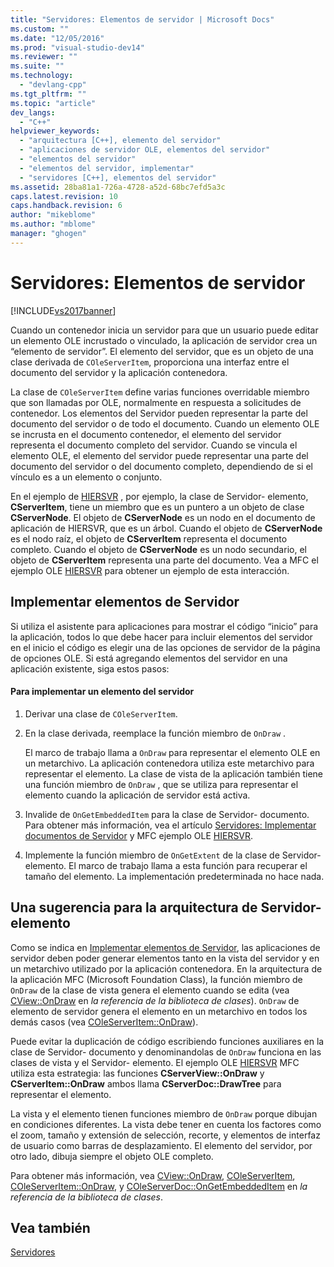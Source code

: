 ```yaml
---
title: "Servidores: Elementos de servidor | Microsoft Docs"
ms.custom: ""
ms.date: "12/05/2016"
ms.prod: "visual-studio-dev14"
ms.reviewer: ""
ms.suite: ""
ms.technology: 
  - "devlang-cpp"
ms.tgt_pltfrm: ""
ms.topic: "article"
dev_langs: 
  - "C++"
helpviewer_keywords: 
  - "arquitectura [C++], elemento del servidor"
  - "aplicaciones de servidor OLE, elementos del servidor"
  - "elementos del servidor"
  - "elementos del servidor, implementar"
  - "servidores [C++], elementos del servidor"
ms.assetid: 28ba81a1-726a-4728-a52d-68bc7efd5a3c
caps.latest.revision: 10
caps.handback.revision: 6
author: "mikeblome"
ms.author: "mblome"
manager: "ghogen"
---
```

# Servidores: Elementos de servidor
[!INCLUDE[vs2017banner](../assembler/inline/includes/vs2017banner.md)]

Cuando un contenedor inicia un servidor para que un usuario puede editar un elemento OLE incrustado o vinculado, la aplicación de servidor crea un “elemento de servidor”. El elemento del servidor, que es un objeto de una clase derivada de `COleServerItem`, proporciona una interfaz entre el documento del servidor y la aplicación contenedora.  
  
 La clase de `COleServerItem` define varias funciones overridable miembro que son llamadas por OLE, normalmente en respuesta a solicitudes de contenedor.  Los elementos del Servidor pueden representar la parte del documento del servidor o de todo el documento.  Cuando un elemento OLE se incrusta en el documento contenedor, el elemento del servidor representa el documento completo del servidor.  Cuando se vincula el elemento OLE, el elemento del servidor puede representar una parte del documento del servidor o del documento completo, dependiendo de si el vínculo es a un elemento o conjunto.  
  
 En el ejemplo de [HIERSVR](../top/visual-cpp-samples.md) , por ejemplo, la clase de Servidor\- elemento, **CServerItem**, tiene un miembro que es un puntero a un objeto de clase **CServerNode**.  El objeto de **CServerNode** es un nodo en el documento de aplicación de HIERSVR, que es un árbol.  Cuando el objeto de **CServerNode** es el nodo raíz, el objeto de **CServerItem** representa el documento completo.  Cuando el objeto de **CServerNode** es un nodo secundario, el objeto de **CServerItem** representa una parte del documento.  Vea a MFC el ejemplo OLE [HIERSVR](../top/visual-cpp-samples.md) para obtener un ejemplo de esta interacción.  
  
##  <a name="_core_implementing_server_items"></a> Implementar elementos de Servidor  
 Si utiliza el asistente para aplicaciones para mostrar el código “inicio” para la aplicación, todos lo que debe hacer para incluir elementos del servidor en el inicio el código es elegir una de las opciones de servidor de la página de opciones OLE.  Si está agregando elementos del servidor en una aplicación existente, siga estos pasos:  
  
#### Para implementar un elemento del servidor  
  
1.  Derivar una clase de `COleServerItem`.  
  
2.  En la clase derivada, reemplace la función miembro de `OnDraw` .  
  
     El marco de trabajo llama a `OnDraw` para representar el elemento OLE en un metarchivo.  La aplicación contenedora utiliza este metarchivo para representar el elemento.  La clase de vista de la aplicación también tiene una función miembro de `OnDraw` , que se utiliza para representar el elemento cuando la aplicación de servidor está activa.  
  
3.  Invalide de `OnGetEmbeddedItem` para la clase de Servidor\- documento.  Para obtener más información, vea el artículo [Servidores: Implementar documentos de Servidor](../mfc/servers-implementing-server-documents.md) y MFC ejemplo OLE [HIERSVR](../top/visual-cpp-samples.md).  
  
4.  Implemente la función miembro de `OnGetExtent` de la clase de Servidor\- elemento.  El marco de trabajo llama a esta función para recuperar el tamaño del elemento.  La implementación predeterminada no hace nada.  
  
##  <a name="_core_a_tip_for_server.2d.item_architecture"></a> Una sugerencia para la arquitectura de Servidor\- elemento  
 Como se indica en [Implementar elementos de Servidor](#_core_implementing_server_items), las aplicaciones de servidor deben poder generar elementos tanto en la vista del servidor y en un metarchivo utilizado por la aplicación contenedora.  En la arquitectura de la aplicación MFC \(Microsoft Foundation Class\), la función miembro de `OnDraw` de la clase de vista genera el elemento cuando se edita \(vea [CView::OnDraw](../Topic/CView::OnDraw.md) en *la referencia de la biblioteca de clases*\).  `OnDraw` de elemento de servidor genera el elemento en un metarchivo en todos los demás casos \(vea [COleServerItem::OnDraw](../Topic/COleServerItem::OnDraw.md)\).  
  
 Puede evitar la duplicación de código escribiendo funciones auxiliares en la clase de Servidor\- documento y denominandolas de `OnDraw` funciona en las clases de vista y el Servidor\- elemento.  El ejemplo OLE [HIERSVR](../top/visual-cpp-samples.md) MFC utiliza esta estrategia: las funciones **CServerView::OnDraw** y **CServerItem::OnDraw** ambos llama **CServerDoc::DrawTree** para representar el elemento.  
  
 La vista y el elemento tienen funciones miembro de `OnDraw` porque dibujan en condiciones diferentes.  La vista debe tener en cuenta los factores como el zoom, tamaño y extensión de selección, recorte, y elementos de interfaz de usuario como barras de desplazamiento.  El elemento del servidor, por otro lado, dibuja siempre el objeto OLE completo.  
  
 Para obtener más información, vea [CView::OnDraw](../Topic/CView::OnDraw.md), [COleServerItem](../mfc/reference/coleserveritem-class.md), [COleServerItem::OnDraw](../Topic/COleServerItem::OnDraw.md), y [COleServerDoc::OnGetEmbeddedItem](../Topic/COleServerDoc::OnGetEmbeddedItem.md) en *la referencia de la biblioteca de clases*.  
  
## Vea también  
 [Servidores](../mfc/servers.md)